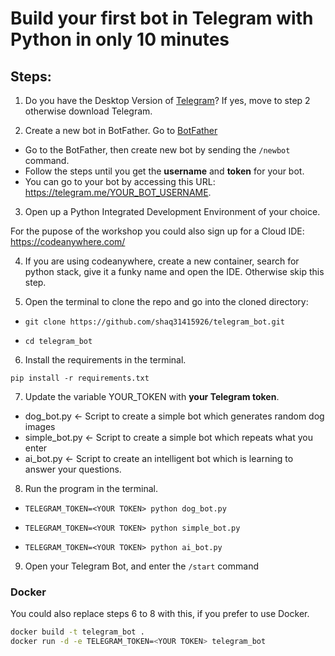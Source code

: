 # Build your first bot in Telegram with Python in only 10 minutes

## Steps:
1. Do you have the Desktop Version of [Telegram](https://telegram.org/)? If yes, move to step 2 otherwise download Telegram.

2. Create a new bot in BotFather. Go to [BotFather](https://telegram.me/BotFather)

* Go to the BotFather, then create new bot by sending the `/newbot` command. 
* Follow the steps until you get the **username** and **token** for your bot.
* You can go to your bot by accessing this URL: https://telegram.me/YOUR_BOT_USERNAME.

3. Open up a Python Integrated Development Environment of your choice.

For the pupose of the workshop you could also sign up for a Cloud IDE: https://codeanywhere.com/

4. If you are using codeanywhere, create a new container, search for python stack, give it a funky name and open the IDE. Otherwise skip this step.

5. Open the terminal to clone the repo and go into the cloned directory:

* `git clone https://github.com/shaq31415926/telegram_bot.git`

* `cd telegram_bot`

6. Install the requirements in the terminal.

`pip install -r requirements.txt`

7. Update the variable YOUR_TOKEN with **your Telegram token**.

* dog_bot.py <- Script to create a simple bot which generates random dog images
* simple_bot.py <- Script to create a simple bot which repeats what you enter
* ai_bot.py <- Script to create an intelligent bot which is learning to answer your questions.


8. Run the program in the terminal.

* `TELEGRAM_TOKEN=<YOUR TOKEN> python dog_bot.py`

* `TELEGRAM_TOKEN=<YOUR TOKEN> python simple_bot.py`

* `TELEGRAM_TOKEN=<YOUR TOKEN> python ai_bot.py`

9. Open your Telegram Bot, and enter the ```/start``` command

### Docker

You could also replace steps 6 to 8 with this, if you prefer to use Docker.

```bash 
docker build -t telegram_bot .
docker run -d -e TELEGRAM_TOKEN=<YOUR TOKEN> telegram_bot
```


